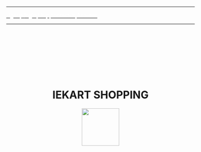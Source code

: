 <html>
<head>
<title>
home page
</title>
</head>
<body background="https://media.istockphoto.com/id/1094274086/photo/empty-pink-shopping-bag-in-the-studio-lighting-design-concept-for-valentines-day.jpg?s=612x612&w=0&k=20&c=93EJCqJkgV3gCYih5RepWRyPmJ_HaofoiWF4iEsCEpo=">
<hr>
<a href="#"><font color="white">signup</font>      <a href="#"><font color="white">login</font></a>   <a href="#"><font color="white">Help</font></a>  <a href="#"><font color="white">contactus</font></a> <a href="#"><font color="white">Aboutus</font></a><hr><br><br><br><br><br><br><br>

<center><h1>IEKART SHOPPING</h1></center>
<center><img src="https://img.freepik.com/free-photo/colorful-empty-shopping-bags-purple-background_23-2148101561.jpg?w=2000" width="100" height="100"></center>

<h1></h1>
</body>
</html>
